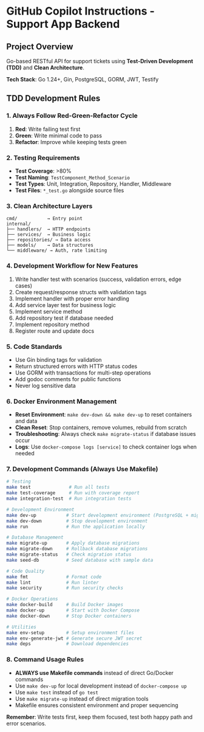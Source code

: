 # GitHub Copilot Instructions - Support App Backend

## Project Overview
Go-based RESTful API for support tickets using **Test-Driven Development (TDD)** and **Clean Architecture**.

**Tech Stack**: Go 1.24+, Gin, PostgreSQL, GORM, JWT, Testify

## TDD Development Rules

### 1. Always Follow Red-Green-Refactor Cycle
1. **Red**: Write failing test first
2. **Green**: Write minimal code to pass
3. **Refactor**: Improve while keeping tests green

### 2. Testing Requirements
- **Test Coverage**: >80%
- **Test Naming**: `TestComponent_Method_Scenario`
- **Test Types**: Unit, Integration, Repository, Handler, Middleware
- **Test Files**: `*_test.go` alongside source files

### 3. Clean Architecture Layers
```
cmd/           → Entry point
internal/
├── handlers/  → HTTP endpoints
├── services/  → Business logic
├── repositories/ → Data access
├── models/    → Data structures
└── middleware/ → Auth, rate limiting
```

### 4. Development Workflow for New Features
1. Write handler test with scenarios (success, validation errors, edge cases)
2. Create request/response structs with validation tags
3. Implement handler with proper error handling
4. Add service layer test for business logic
5. Implement service method
6. Add repository test if database needed
7. Implement repository method
8. Register route and update docs

### 5. Code Standards
- Use Gin binding tags for validation
- Return structured errors with HTTP status codes
- Use GORM with transactions for multi-step operations
- Add godoc comments for public functions
- Never log sensitive data

### 6. Docker Environment Management
- **Reset Environment**: `make dev-down && make dev-up` to reset containers and data
- **Clean Reset**: Stop containers, remove volumes, rebuild from scratch
- **Troubleshooting**: Always check `make migrate-status` if database issues occur
- **Logs**: Use `docker-compose logs [service]` to check container logs when needed

### 7. Development Commands (Always Use Makefile)
```bash
# Testing
make test              # Run all tests
make test-coverage     # Run with coverage report
make integration-test  # Run integration tests

# Development Environment
make dev-up           # Start development environment (PostgreSQL + migrations + seeding)
make dev-down         # Stop development environment
make run              # Run the application locally

# Database Management
make migrate-up       # Apply database migrations
make migrate-down     # Rollback database migrations
make migrate-status   # Check migration status
make seed-db          # Seed database with sample data

# Code Quality
make fmt              # Format code
make lint             # Run linter
make security         # Run security checks

# Docker Operations
make docker-build     # Build Docker images
make docker-up        # Start with Docker Compose
make docker-down      # Stop Docker containers

# Utilities
make env-setup        # Setup environment files
make env-generate-jwt # Generate secure JWT secret
make deps             # Download dependencies
```

### 8. Command Usage Rules
- **ALWAYS use Makefile commands** instead of direct Go/Docker commands
- Use `make dev-up` for local development instead of `docker-compose up`
- Use `make test` instead of `go test`
- Use `make migrate-up` instead of direct migration tools
- Makefile ensures consistent environment and proper sequencing

**Remember**: Write tests first, keep them focused, test both happy path and error scenarios.